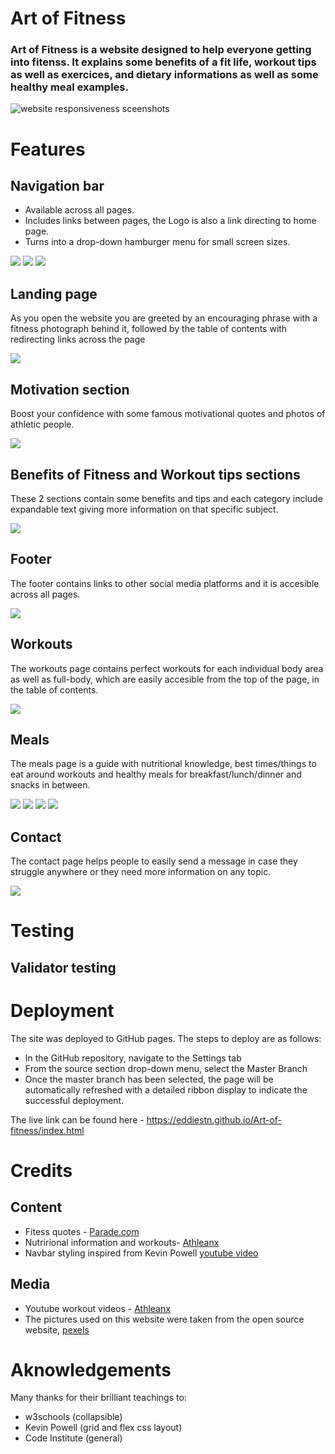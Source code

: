 # Art of Fitness

### Art of Fitness is a website designed to help everyone getting into fitenss. It explains some benefits of a fit life, workout tips as well as exercices, and dietary informations as well as some healthy meal examples.

<img src="assets/images/Responsive-screenshot.png" alt="website responsiveness sceenshots">

# Features

## Navigation bar 

- Available across all pages. 
- Includes links between pages, the Logo is also a link directing to home page.
- Turns into a drop-down hamburger menu for small screen sizes.

<img src="assets/images/nav-bar-large.png">
<img src="assets/images/nav-bar-small.png">

<img src="assets/images/drop-down-menu.png">

## Landing page

As you open the website you are greeted by an encouraging phrase with a fitness photograph behind it, followed by the table of contents with redirecting links across the page

<img src="assets/images/landing-page.png">

## Motivation section

Boost your confidence with some famous motivational quotes and photos of athletic people.

<img src="assets/images/motivation.png">

## Benefits of Fitness and Workout tips sections

These 2 sections contain some benefits and tips and each category include expandable text giving more information on that specific subject.

<img src="assets/images/benefits-tips.png">

## Footer

The footer contains links to other social media platforms and it is accesible across all pages.

<img src="assets/images/footer.png">

## Workouts

The workouts page contains perfect workouts for each individual body area as well as full-body, which are easily accesible from the top of the page, in the table of contents.

<img src="assets/images/workouts.png">

## Meals

The meals page is a guide with nutritional knowledge, best times/things to eat around workouts and healthy meals for breakfast/lunch/dinner and snacks in between.

<img src="assets/images/meals-hero.png">
<img src="assets/images/type-of-foods.png">
<img src="assets/images/meal-times.png">
<img src="assets/images/meals-recipes.png">

## Contact

The contact page helps people to easily send a message in case they struggle anywhere or they need more information on any topic.

<img src="assets/images/contact.png">

# Testing 

## Validator testing

# Deployment 

The site was deployed to GitHub pages. The steps to deploy are as follows:
- In the GitHub repository, navigate to the Settings tab
- From the source section drop-down menu, select the Master Branch
- Once the master branch has been selected, the page will be automatically refreshed with a detailed ribbon display to indicate the successful deployment.

The live link can be found here - https://eddiestn.github.io/Art-of-fitness/index.html

# Credits

## Content

- Fitess quotes - [Parade.com](https://parade.com/1045407/marynliles/fitness-quotes/)
- Nutrirional information and workouts- [Athleanx](https://athleanx.com/)
- Navbar styling inspired from Kevin Powell [youtube video](https://www.youtube.com/watch?v=8QKOaTYvYUA&ab_channel=KevinPowell) 

## Media

- Youtube workout videos - [Athleanx](https://www.youtube.com/watch?v=zyvjscQVFv8&ab_channel=ATHLEAN-X%E2%84%A2)
- The pictures used on this website were taken from the open source website, [pexels](https://www.pexels.com/)

# Aknowledgements

Many thanks for their brilliant teachings to:
- w3schools (collapsible)
- Kevin Powell (grid and flex css layout)
- Code Institute (general)






